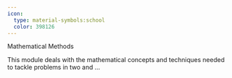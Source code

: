 ```yaml
---
icon:
  type: material-symbols:school
  color: 398126
---
```


Mathematical Methods

This module deals with the mathematical concepts and techniques needed to tackle problems in two and ... 
